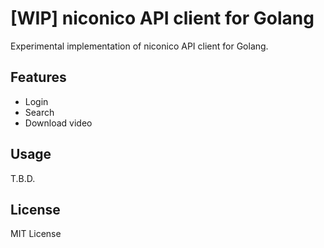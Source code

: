 # [WIP] niconico API client for Golang

Experimental implementation of niconico API client for Golang.

## Features

- Login
- Search
- Download video

## Usage

T.B.D.

## License

MIT License
